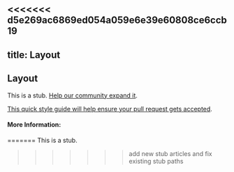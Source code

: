 <<<<<<< d5e269ac6869ed054a059e6e39e60808ce6ccb19
---
title: Layout
---
## Layout

This is a stub. [Help our community expand it](https://github.com/freecodecamp/guides/tree/master/src/pages/articles/css/layout/index.md).

[This quick style guide will help ensure your pull request gets accepted](https://github.com/freecodecamp/guides/blob/master/README.md).

<!-- The article goes here, in GitHub-flavored Markdown. Feel free to add YouTube videos, images, and CodePen/JSBin embeds  -->

#### More Information:
<!-- Please add any articles you think might be helpful to read before writing the article -->


=======
This is a stub.
>>>>>>> add new stub articles and fix existing stub paths
